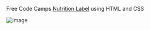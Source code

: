 Free Code Camps [Nutrition Label](https://www.freecodecamp.org/learn/2022/responsive-web-design/#learn-typography-by-building-a-nutrition-label) using HTML and CSS

![image](https://user-images.githubusercontent.com/68226299/172594631-bdb68738-f582-4635-88ec-1a987f7b304d.png)
